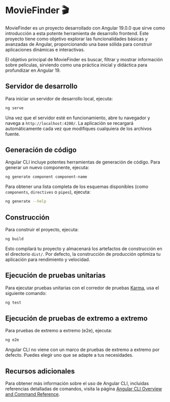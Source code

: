 # MovieFinder 🎬

MovieFinder es un proyecto desarrollado con Angular 19.0.0 que sirve como introducción a esta potente herramienta de desarrollo frontend. Este proyecto tiene como objetivo explorar las funcionalidades básicas y avanzadas de Angular, proporcionando una base sólida para construir aplicaciones dinámicas e interactivas.

El objetivo principal de MovieFinder es buscar, filtrar y mostrar información sobre películas, sirviendo como una práctica inicial y didáctica para profundizar en Angular 19.

## Servidor de desarrollo

Para iniciar un servidor de desarrollo local, ejecuta:

```bash
ng serve
```

Una vez que el servidor esté en funcionamiento, abre tu navegador y navega a `http://localhost:4200/`. La aplicación se recargará automáticamente cada vez que modifiques cualquiera de los archivos fuente.

## Generación de código

Angular CLI incluye potentes herramientas de generación de código. Para generar un nuevo componente, ejecuta:

```bash
ng generate component component-name
```

Para obtener una lista completa de los esquemas disponibles (como `components`, `directives` o `pipes`), ejecuta:

```bash
ng generate --help
```

## Construcción

Para construir el proyecto, ejecuta:

```bash
ng build
```

Esto compilará tu proyecto y almacenará los artefactos de construcción en el directorio `dist/`. Por defecto, la construcción de producción optimiza tu aplicación para rendimiento y velocidad.

## Ejecución de pruebas unitarias

Para ejecutar pruebas unitarias con el corredor de pruebas [Karma](https://karma-runner.github.io), usa el siguiente comando:

```bash
ng test
```

## Ejecución de pruebas de extremo a extremo

Para pruebas de extremo a extremo (e2e), ejecuta:

```bash
ng e2e
```

Angular CLI no viene con un marco de pruebas de extremo a extremo por defecto. Puedes elegir uno que se adapte a tus necesidades.

## Recursos adicionales

Para obtener más información sobre el uso de Angular CLI, incluidas referencias detalladas de comandos, visita la página [Angular CLI Overview and Command Reference](https://angular.dev/tools/cli).
